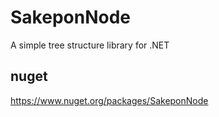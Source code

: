 # SakeponNode

A simple tree structure library for .NET

## nuget

https://www.nuget.org/packages/SakeponNode

